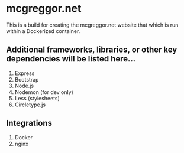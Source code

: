 # mcgreggor.net

This is a build for creating the mcgreggor.net website that which is run within a Dockerized container.

## Additional frameworks, libraries, or other key dependencies will be listed here...

1. Express
2. Bootstrap
3. Node.js
4. Nodemon (for dev only)
5. Less (stylesheets)
6. Circletype.js

## Integrations

1. Docker
2. nginx
